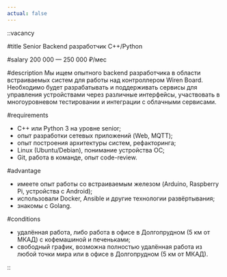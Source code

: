 ```yaml
---
actual: false
---
```


::vacancy

#title
Senior Backend разработчик С++/Python

#salary
200 000 — 250 000 ₽/мес

#description
Мы ищем опытного backend разработчика в области встраиваемых систем для работы над контроллером Wiren Board. Необходимо будет разрабатывать и поддерживать сервисы для управления устройствами через различные интерфейсы, участвовать в многоуровневом тестировании и интеграции с облачными сервисами.

#requirements
* C++ или Python 3 на уровне senior;
* опыт разработки сетевых приложений (Web, MQTT);
* опыт построения архитектуры систем, рефакторинга;
* Linux (Ubuntu/Debian), понимание устройства ОС;
* Git, работа в команде, опыт code-review.

#advantage
* имеете опыт работы со встраиваемым железом (Arduino, Raspberry Pi, устройства с Android);
* использовали Docker, Ansible и другие технологии развёртывания;
* знакомы с Golang.

#conditions
* удалённая работа, либо работа в офисе в Долгопрудном (5 км от МКАД) с кофемашиной и печеньками;
* свободный график, возможна полностью удалённая работа из любой точки мира или в офисе в Долгопрудном (5 км от МКАД).

::
